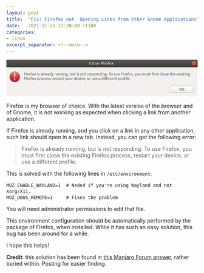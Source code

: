 ```yaml
---
layout: post
title:  "Fix: Firefox not  Opening Links from Other Gnome Applications"
date:   2021-11-25 17:20:00 +1100
categories:
- linux
excerpt_separator: <!--more-->
---
```

![Firefox is already running, but is not responding. To use Firefox, you must first close the existing Firefox process, restart your device, or use a different profile.](/assets/firefox_remote.png)
<!--more-->

Firefox is my browser of choice. With the latest versios of the browser and of Gnome, it is not working as expected when clicking a link from another application.

If Firefox is already running, and you click on a link in any other application, such link should open in a new tab. Instead, you can get the following error:

>Firefox is already running, but is not responding. To use Firefox, you must first close the existing Firefox process, restart your device, or use a different profile.

This is solved with the following lines in `/etc/environment`:

```
MOZ_ENABLE_WAYLAND=1  # Neded if you're using Wayland and not Xorg/X11.
MOZ_DBUS_REMOTE=1     # Fixes the problem
```
You will need administrator permissions to edit that file.

This environment configuration should be automatically performed by the package of Firefox, when installed. While it has such an easy solution, this bug has been around for a while. 

I hope this helps!

**Credit**: this solution has been found in [this Manjaro Forum answer](https://forum.manjaro.org/t/firefox-does-not-open-link-from-other-applications/75504/7), rather buried within. Posting for easier finding.